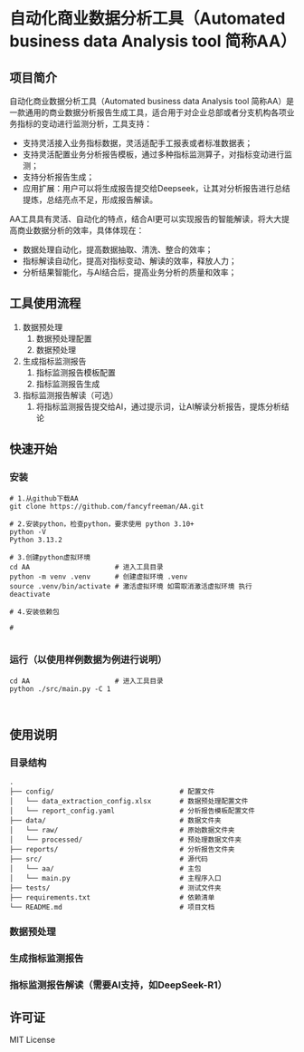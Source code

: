 # 自动化商业数据分析工具（Automated business data Analysis tool 简称AA）

## 项目简介
自动化商业数据分析工具（Automated business data Analysis tool 简称AA）是一款通用的商业数据分析报告生成工具，适合用于对企业总部或者分支机构各项业务指标的变动进行监测分析，工具支持：
- 支持灵活接入业务指标数据，灵活适配手工报表或者标准数据表；
- 支持灵活配置业务分析报告模板，通过多种指标监测算子，对指标变动进行监测；
- 支持分析报告生成；
- 应用扩展：用户可以将生成报告提交给Deepseek，让其对分析报告进行总结提炼，总结亮点不足，形成报告解读。

AA工具具有灵活、自动化的特点，结合AI更可以实现报告的智能解读，将大大提高商业数据分析的效率，具体体现在：
- 数据处理自动化，提高数据抽取、清洗、整合的效率；
- 指标解读自动化，提高对指标变动、解读的效率，释放人力；
- 分析结果智能化，与AI结合后，提高业务分析的质量和效率；

## 工具使用流程
1. 数据预处理
   1. 数据预处理配置
   2. 数据预处理
2. 生成指标监测报告
   1. 指标监测报告模板配置
   2. 指标监测报告生成
3. 指标监测报告解读（可选）
   1. 将指标监测报告提交给AI，通过提示词，让AI解读分析报告，提炼分析结论

## 快速开始
### 安装
```Shell
# 1.从github下载AA
git clone https://github.com/fancyfreeman/AA.git

# 2.安装python，检查python，要求使用 python 3.10+
python -V
Python 3.13.2

# 3.创建python虚拟环境
cd AA                     # 进入工具目录
python -m venv .venv      # 创建虚拟环境 .venv
source .venv/bin/activate # 激活虚拟环境 如需取消激活虚拟环境 执行 deactivate

# 4.安装依赖包

# 


```
### 运行（以使用样例数据为例进行说明）
```Shell
cd AA                     # 进入工具目录
python ./src/main.py -C 1



```

## 使用说明
### 目录结构
```
.
├── config/                               # 配置文件
│   └── data_extraction_config.xlsx       # 数据预处理配置文件
│   └── report_config.yaml                # 分析报告模板配置文件
├── data/                                 # 数据文件夹
│   └── raw/                              # 原始数据文件夹
│   └── processed/                        # 预处理数据文件夹
├── reports/                              # 分析报告文件夹
├── src/                                  # 源代码
│   └── aa/                               # 主包
│   └── main.py                           # 主程序入口
├── tests/                                # 测试文件夹
├── requirements.txt                      # 依赖清单
└── README.md                             # 项目文档
```
### 数据预处理

### 生成指标监测报告

### 指标监测报告解读（需要AI支持，如DeepSeek-R1）


## 许可证
MIT License
